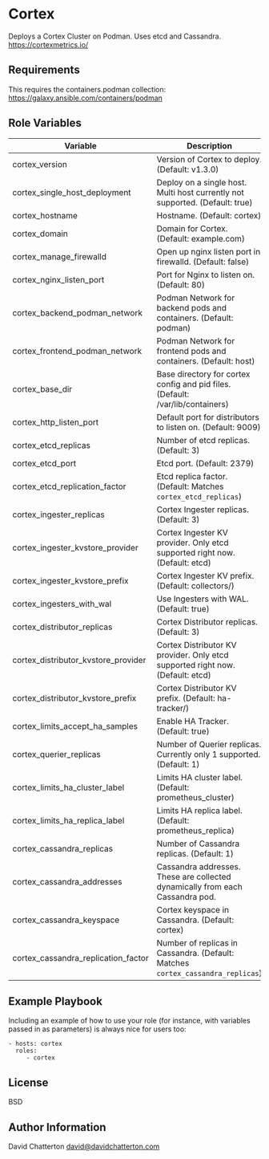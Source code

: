 Cortex
=========

Deploys a Cortex Cluster on Podman. Uses etcd and Cassandra.
https://cortexmetrics.io/

Requirements
------------

This requires the containers.podman collection: https://galaxy.ansible.com/containers/podman

Role Variables
--------------

Variable                            | Description
------------------------------------|------------------------------------------------------------------------
cortex_version                      | Version of Cortex to deploy. (Default: v1.3.0)
cortex_single_host_deployment       | Deploy on a single host. Multi host currently not supported. (Default: true)
cortex_hostname                     | Hostname. (Default: cortex)
cortex_domain                       | Domain for Cortex. (Default: example.com)
cortex_manage_firewalld             | Open up nginx listen port in firewalld. (Default: false)
cortex_nginx_listen_port            | Port for Nginx to listen on. (Default: 80)
cortex_backend_podman_network       | Podman Network for backend pods and containers. (Default: podman)
cortex_frontend_podman_network      | Podman Network for frontend pods and containers. (Default: host)
cortex_base_dir                     | Base directory for cortex config and pid files. (Default: /var/lib/containers)
cortex_http_listen_port             | Default port for distributors to listen on. (Default: 9009)
cortex_etcd_replicas                | Number of etcd replicas. (Default: 3)
cortex_etcd_port                    | Etcd port. (Default: 2379)
cortex_etcd_replication_factor      | Etcd replica factor. (Default: Matches `cortex_etcd_replicas`)
cortex_ingester_replicas            | Cortex Ingester replicas. (Default: 3)
cortex_ingester_kvstore_provider    | Cortex Ingester KV provider. Only etcd supported right now. (Default: etcd)
cortex_ingester_kvstore_prefix      | Cortex Ingester KV prefix. (Default: collectors/)
cortex_ingesters_with_wal           | Use Ingesters with WAL. (Default: true)
cortex_distributor_replicas         | Cortex Distributor replicas. (Default: 3)
cortex_distributor_kvstore_provider | Cortex Distributor KV provider. Only etcd supported right now. (Default: etcd)
cortex_distributor_kvstore_prefix   | Cortex Distributor KV prefix. (Default: ha-tracker/)
cortex_limits_accept_ha_samples     | Enable HA Tracker. (Default: true)
cortex_querier_replicas             | Number of Querier replicas. Currently only 1 supported. (Default: 1)
cortex_limits_ha_cluster_label      | Limits HA cluster label. (Default: prometheus_cluster)
cortex_limits_ha_replica_label      | Limits HA replica label. (Default: prometheus_replica)
cortex_cassandra_replicas           | Number of Cassandra replicas. (Default: 1)
cortex_cassandra_addresses          | Cassandra addresses. These are collected dynamically from each Cassandra pod.
cortex_cassandra_keyspace           | Cortex keyspace in Cassandra. (Default: cortex)
cortex_cassandra_replication_factor | Number of replicas in Cassandra. (Default: Matches `cortex_cassandra_replicas`)

Example Playbook
----------------

Including an example of how to use your role (for instance, with variables passed in as parameters) is always nice for users too:

    - hosts: cortex
      roles:
         - cortex

License
-------

BSD

Author Information
------------------

David Chatterton
david@davidchatterton.com
